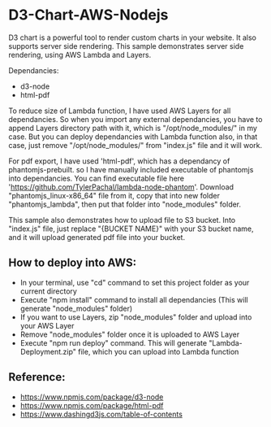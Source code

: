 # D3-Chart-AWS-Nodejs
D3 chart is a powerful tool to render custom charts in your website. It also supports server side rendering. 
This sample demonstrates server side rendering, using AWS Lambda and Layers.

Dependancies:
- d3-node
- html-pdf

To reduce size of Lambda function, I have used AWS Layers for all dependancies. So when you import any external dependancies, you have to append Layers directory path with it, which is "/opt/node_modules/" in my case. But you can deploy dependancies with Lambda function also, in that case, just remove "/opt/node_modules/" from "index.js" file and it will work.

For pdf export, I have used 'html-pdf', which has a dependancy of phantomjs-prebuilt. so I have manually included executable of phantomjs into dependancies. You can find executable file here 'https://github.com/TylerPachal/lambda-node-phantom'. Download "phantomjs_linux-x86_64" file from it, copy that into new folder "phantomjs_lambda", then put that folder into "node_modules" folder.

This sample also demonstrates how to upload file to S3 bucket. Into "index.js" file, just replace "{BUCKET NAME}" with your S3 bucket name, and it will upload generated pdf file into your bucket.

How to deploy into AWS:
- 
- In your terminal, use "cd" command to set this project folder as your current directory
- Execute "npm install" command to install all dependancies (This will generate "node_modules" folder)
- If you want to use Layers, zip "node_modules" folder and upload into your AWS Layer
- Remove "node_modules" folder once it is uploaded to AWS Layer
- Execute "npm run deploy" command. This will generate "Lambda-Deployment.zip" file, which you can upload into Lambda function

Reference:
-
- https://www.npmjs.com/package/d3-node
- https://www.npmjs.com/package/html-pdf
- https://www.dashingd3js.com/table-of-contents
